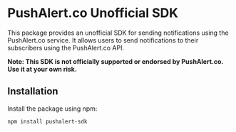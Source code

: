 # PushAlert.co Unofficial SDK

This package provides an unofficial SDK for sending notifications using the PushAlert.co service. It allows users to send notifications to their subscribers using the PushAlert.co API.

**Note: This SDK is not officially supported or endorsed by PushAlert.co. Use it at your own risk.**

## Installation

Install the package using npm:

```bash
npm install pushalert-sdk

